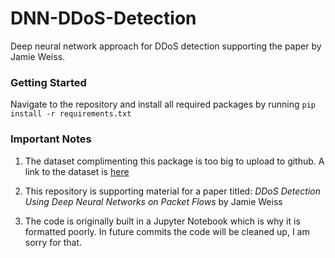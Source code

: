 # DNN-DDoS-Detection
Deep neural network approach for DDoS detection supporting the paper by Jamie Weiss.

### Getting Started
Navigate to the repository and install all required packages by running `pip install -r requirements.txt`

### Important Notes

1. The dataset complimenting this package is too big to upload to github.  A link to the dataset is [here](https://www.kaggle.com/devendra416/ddos-datasets)

2. This repository is supporting material for a paper titled: *DDoS Detection Using Deep Neural Networks on Packet Flows* by Jamie Weiss

3. The code is originally built in a Jupyter Notebook which is why it is formatted poorly.  In future commits the code will be cleaned up, I am sorry for that.
